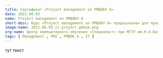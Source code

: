 ```yaml
---
title: Сертификат «Project management on PMBOK® 6»
date: 2021.06.03
name: Project management on PMBOK® 6
short-desc: Курс «Project management on PMBOK® 6» предназначен для проверки навыков и стандартов управления проектами в организации в соответствии с рекомендациями и лучшими практиками Института управления проектами PMI®. В основу курса был положен ведущий международный стандарт управления проектами ANSI PMI® PMBOK® Guide v.6 и Agile Practice Guide
image-name: 2021.06.03.it.project.pmbok.png
org-name: Центр компьютерного обучения «Специалист» при МГТУ им.Н.Э.Баумана
tags: [ Management , PMI , PMBOK 6 , IT ]
---
```

тут текст 
